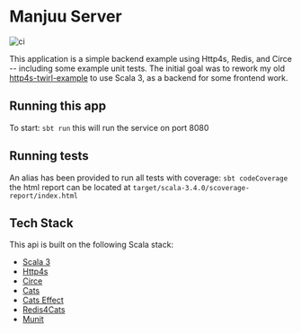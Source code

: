 # Manjuu Server

![ci](https://github.com/rawtoast/http4s-twirl-example/actions/workflows/ci.yml/badge.svg)

This application is a simple backend example using Http4s, Redis, and Circe -- including some example unit tests. 
The initial goal was to rework my old [http4s-twirl-example](https://github.com/RawToast/http4s-twirl-example) 
to use Scala 3, as a backend for some frontend work.


## Running this app

To start: `sbt run` this will run the service on port 8080


## Running tests

An alias has been provided to run all tests with coverage: `sbt codeCoverage` the html report can be located
at `target/scala-3.4.0/scoverage-report/index.html`


## Tech Stack

This api is built on the following Scala stack:

* [Scala 3](https://www.scala-lang.org)
* [Http4s](http://http4s.org)
* [Circe](https://circe.github.io/circe)
* [Cats](http://typelevel.org/cats)
* [Cats Effect](http://typelevel.org/cats-effect)
* [Redis4Cats](http://redis4cats.profunktor.dev)
* [Munit](http://scalameta.org/munit)
